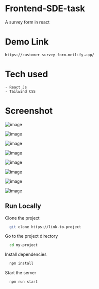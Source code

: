 # Frontend-SDE-task
A survey form in react

# Demo Link
```
https://customer-survey-form.netlify.app/
```

# Tech used 
```
- React Js
- Tailwind CSS
```

# Screenshot

![image](https://github.com/TheHimanshuDixit/Frontend-SDE-Task/assets/107857348/a6691906-2fd2-4e52-8433-e1c923303bfc)

![image](https://github.com/TheHimanshuDixit/Frontend-SDE-Task/assets/107857348/616edd86-3388-430b-8afd-55e911e3e126)

![image](https://github.com/TheHimanshuDixit/Frontend-SDE-Task/assets/107857348/9808beec-34d1-4b01-b93b-b8b011985c76)

![image](https://github.com/TheHimanshuDixit/Frontend-SDE-Task/assets/107857348/40cd03ca-89d7-4433-9c17-58ecd862dc5b)

![image](https://github.com/TheHimanshuDixit/Frontend-SDE-Task/assets/107857348/c891c7d4-e80a-4444-b8fc-2fe2e913070d)

![image](https://github.com/TheHimanshuDixit/Frontend-SDE-Task/assets/107857348/74da6a5d-69ba-460e-bde4-8a324950d815)

![image](https://github.com/TheHimanshuDixit/Frontend-SDE-Task/assets/107857348/7412571b-7e67-42ad-8dd7-9894a5064ccb)

![image](https://github.com/TheHimanshuDixit/Frontend-SDE-Task/assets/107857348/5efc2d23-54aa-4bf9-9759-bd5a72a3cb9e)


## Run Locally

Clone the project

```bash
  git clone https://link-to-project
```

Go to the project directory

```bash
  cd my-project
```

Install dependencies

```bash
  npm install
```

Start the server

```bash
  npm run start
```

